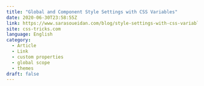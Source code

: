 ```yaml
---
title: "Global and Component Style Settings with CSS Variables"
date: 2020-06-30T23:58:55Z
link: https://www.sarasoueidan.com/blog/style-settings-with-css-variables/?utm_medium=RSS&utm_source=news.12bit.vn
site: css-tricks.com
language: English
category:
  - Article
  - Link
  - custom properties
  - global scope
  - themes
draft: false
---
```


